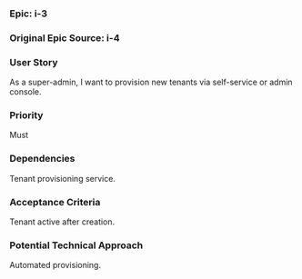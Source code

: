 ### Epic: i-3

### Original Epic Source: i-4

### User Story
As a super-admin, I want to provision new tenants via self-service or admin console.

### Priority
Must

### Dependencies
Tenant provisioning service.

### Acceptance Criteria
Tenant active after creation.

### Potential Technical Approach
Automated provisioning.
